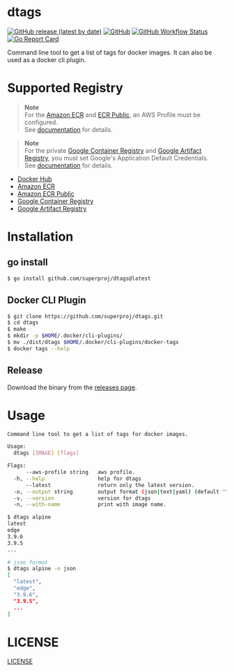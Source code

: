 # dtags

[![GitHub release (latest by date)](https://img.shields.io/github/v/release/koki-develop/dtags)](https://github.com/superproj/dtags/releases/latest)
[![GitHub](https://img.shields.io/github/license/koki-develop/dtags)](./LICENSE)
[![GitHub Workflow Status](https://img.shields.io/github/actions/workflow/status/koki-develop/dtags/ci.yml?logo=github)](https://github.com/superproj/dtags/actions/workflows/ci.yml)
[![Go Report Card](https://goreportcard.com/badge/github.com/superproj/dtags)](https://goreportcard.com/report/github.com/superproj/dtags)

Command line tool to get a list of tags for docker images.
It can also be used as a docker cli plugin.

# Supported Registry

> **Note**  
> For the [Amazon ECR](https://aws.amazon.com/ecr/) and [ECR Public](https://docs.aws.amazon.com/AmazonECR/latest/public/index.html), an AWS Profile must be configured.  
> See [documentation](https://docs.aws.amazon.com/cli/latest/userguide/cli-configure-files.html) for details.

> **Note**  
> For the private [Google Container Registry](https://cloud.google.com/container-registry) and [Google Artifact Registry](https://cloud.google.com/artifact-registry), you must set Google's Application Default Credentials.  
> See [documentation](https://cloud.google.com/docs/authentication/application-default-credentials) for details.

- [Docker Hub](https://hub.docker.com/)
- [Amazon ECR](https://aws.amazon.com/ecr/)
- [Amazon ECR Public](https://docs.aws.amazon.com/AmazonECR/latest/public/index.html)
- [Google Container Registry](https://cloud.google.com/container-registry)
- [Google Artifact Registry](https://cloud.google.com/artifact-registry)

# Installation

## go install

```sh
$ go install github.com/superproj/dtags@latest
```

## Docker CLI Plugin

```sh
$ git clone https://github.com/superproj/dtags.git
$ cd dtags
$ make
$ mkdir -p $HOME/.docker/cli-plugins/
$ mv ./dist/dtags $HOME/.docker/cli-plugins/docker-tags
$ docker tags --help
```

## Release

Download the binary from the [releases page](https://github.com/superproj/dtags/releases/latest).

# Usage

```sh
Command line tool to get a list of tags for docker images.

Usage:
  dtags [IMAGE] [flags]

Flags:
      --aws-profile string   aws profile.
  -h, --help                 help for dtags
      --latest               return only the latest version.
  -o, --output string        output format (json|text|yaml) (default "text")
  -v, --version              version for dtags
  -n, --with-name            print with image name.
```

```sh
$ dtags alpine
latest
edge
3.9.6
3.9.5
...
```

```sh
# json format
$ dtags alpine -o json
[
  "latest",
  "edge",
  "3.9.6",
  "3.9.5",
  ...
]
```

# LICENSE

[LICENSE](./LICENSE)
